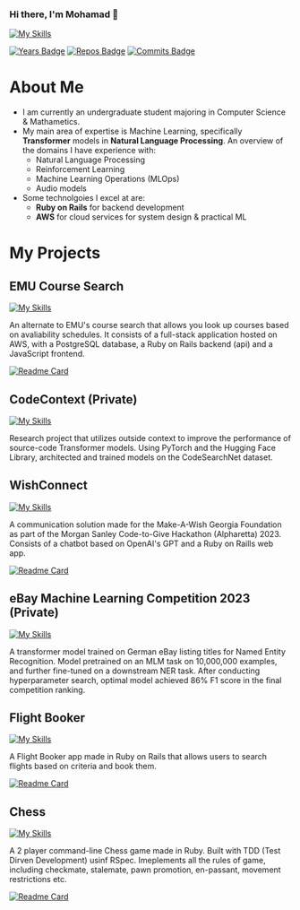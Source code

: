 ### Hi there, I'm Mohamad 👋

[![My Skills](https://skillicons.dev/icons?i=ruby,py,java,js,html,css,r,aws,rails,pytorch,tensorflow,postgres,sqlite,bash,git,github,linux,bootstrap,docker&perline=20)](https://skillicons.dev)

[![Years Badge](https://badges.pufler.dev/years/Mohammad4844)](https://badges.pufler.dev)
[![Repos Badge](https://badges.pufler.dev/repos/Mohammad4844)](https://badges.pufler.dev)
[![Commits Badge](https://badges.pufler.dev/commits/yearly/Mohammad4844)](https://badges.pufler.dev)




# About Me
- I am currently an undergraduate student majoring in Computer Science & Mathametics.
- My main area of expertise is Machine Learning, specifically **Transformer** models in **Natural Language Processing**. An overview of the domains I have experience with:
  - Natural Language Processing
  - Reinforcement Learning
  - Machine Learning Operations (MLOps)
  - Audio models
- Some technolgoies I excel at are:
  - **Ruby on Rails** for backend development
  - **AWS** for cloud services for system design & practical ML

# My Projects

## EMU Course Search

[![My Skills](https://skillicons.dev/icons?i=aws,rails,postgres,ruby,py,js&perline=20)](https://skillicons.dev)

An alternate to EMU's course search that allows you look up courses based on avaliability schedules. It consists of a full-stack application hosted on AWS, with a PostgreSQL database, a Ruby on Rails backend (api) and a JavaScript frontend. 

[![Readme Card](https://github-readme-stats.vercel.app/api/pin/?username=Mohammad4844&repo=EMU-Course-Search&theme=dark)](https://github.com/Mohammad4844/EMU-Course-Search)

## CodeContext (Private)

[![My Skills](https://skillicons.dev/icons?i=pytorch,py&perline=20)](https://skillicons.dev)

Research project that utilizes outside context to improve the performance of source-code Transformer models. Using PyTorch and the Hugging Face Library, architected and trained models on the CodeSearchNet dataset. 


## WishConnect 

[![My Skills](https://skillicons.dev/icons?i=rails,sqlite,ruby,py,js&perline=20)](https://skillicons.dev)

A communication solution made for the Make-A-Wish Georgia Foundation as part of the Morgan Sanley Code-to-Give Hackathon (Alpharetta) 2023. Consists of a chatbot based on OpenAI's GPT and a Ruby on Raills web app.

[![Readme Card](https://github-readme-stats.vercel.app/api/pin/?username=Mohammad4844&repo=makeawish-webapp&theme=dark)](https://github.com/Mohammad4844/makeawish-webapp)

## eBay Machine Learning Competition 2023 (Private)

[![My Skills](https://skillicons.dev/icons?i=pytorch,py&perline=20)](https://skillicons.dev)

A transformer model trained on German eBay listing titles for Named Entity Recognition. Model pretrained on an MLM task on 10,000,000 examples, and further fine-tuned on a downstream NER task. After conducting hyperparameter search, optimal model achieved 86% F1 score in the final competition ranking.


## Flight Booker

[![My Skills](https://skillicons.dev/icons?i=rails,ruby,js&perline=20)](https://skillicons.dev)

A Flight Booker app made in Ruby on Rails that allows users to search flights based on criteria and book them.

[![Readme Card](https://github-readme-stats.vercel.app/api/pin/?username=Mohammad4844&repo=flight-booker&theme=dark)](https://github.com/flight-booker/)

## Chess

[![My Skills](https://skillicons.dev/icons?i=ruby&perline=20)](https://skillicons.dev)

A 2 player command-line Chess game made in Ruby. Built with TDD (Test Dirven Development) usinf RSpec. Imeplements all the rules of game, including checkmate, stalemate, pawn promotion, en-passant, movement restrictions etc.

[![Readme Card](https://github-readme-stats.vercel.app/api/pin/?username=Mohammad4844&repo=Chess&theme=dark)](https://github.com/Mohammad4844/Chess)
